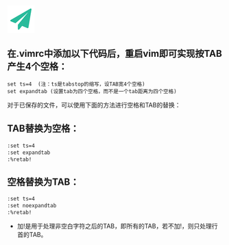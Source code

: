 <!--
author: yanliang.zhao
head: http://blog.itttl.com/logo_miao.png
date: 2015-02-12
title: Vim Tab设置为4个空格
tags: vim,tag
category: Linux
status: publist
summary: Vim Tab设置为4个空格
-->

![gitblog-logo](./img/logo_64x64.png)

## 在.vimrc中添加以下代码后，重启vim即可实现按TAB产生4个空格：
```
set ts=4  (注：ts是tabstop的缩写，设TAB宽4个空格)
set expandtab (设置tab为四个空格，而不是一个tab距离为四个空格)
```
对于已保存的文件，可以使用下面的方法进行空格和TAB的替换：
## TAB替换为空格：
```
:set ts=4
:set expandtab
:%retab!
```
## 空格替换为TAB：
```
:set ts=4
:set noexpandtab
:%retab!
```

- 加!是用于处理非空白字符之后的TAB，即所有的TAB，若不加!，则只处理行首的TAB。
